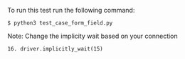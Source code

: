 To run this test run the following command:
```
$ python3 test_case_form_field.py
```

Note: Change the implicity wait based on your connection
```
16. driver.implicitly_wait(15)
```